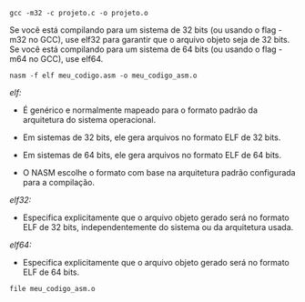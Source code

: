 ```
gcc -m32 -c projeto.c -o projeto.o
```

Se você está compilando para um sistema de 32 bits (ou usando o flag -m32 no GCC), use elf32 para garantir que o arquivo objeto seja de 32 bits.
Se você está compilando para um sistema de 64 bits (ou usando o flag -m64 no GCC), use elf64.

```
nasm -f elf meu_codigo.asm -o meu_codigo_asm.o
```


*elf:*

- É genérico e normalmente mapeado para o formato padrão da arquitetura do sistema operacional.

- Em sistemas de 32 bits, ele gera arquivos no formato ELF de 32 bits.

- Em sistemas de 64 bits, ele gera arquivos no formato ELF de 64 bits.

- O NASM escolhe o formato com base na arquitetura padrão configurada para a compilação.


*elf32:*

- Especifica explicitamente que o arquivo objeto gerado será no formato ELF de 32 bits, independentemente do sistema ou da arquitetura usada.


*elf64:*

- Especifica explicitamente que o arquivo objeto gerado será no formato ELF de 64 bits.


```
file meu_codigo_asm.o
```

